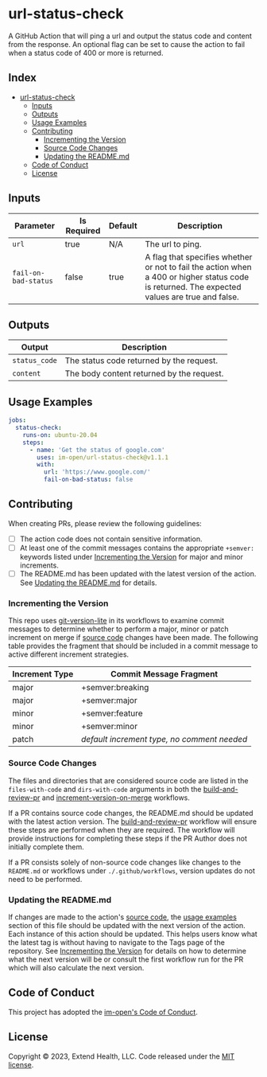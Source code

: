 # url-status-check

A GitHub Action that will ping a url and output the status code and content from the response. An optional flag can be set to cause the action to fail when a status code of 400 or more is returned.

## Index <!-- omit in toc -->

- [url-status-check](#url-status-check)
  - [Inputs](#inputs)
  - [Outputs](#outputs)
  - [Usage Examples](#usage-examples)
  - [Contributing](#contributing)
    - [Incrementing the Version](#incrementing-the-version)
    - [Source Code Changes](#source-code-changes)
    - [Updating the README.md](#updating-the-readmemd)
  - [Code of Conduct](#code-of-conduct)
  - [License](#license)

## Inputs

| Parameter            | Is Required | Default | Description                                                                                                                                   |
|----------------------|-------------|---------|-----------------------------------------------------------------------------------------------------------------------------------------------|
| `url`                | true        | N/A     | The url to ping.                                                                                                                              |
| `fail-on-bad-status` | false       | true    | A flag that specifies whether or not to fail the action when a 400 or higher status code is returned. The expected values are true and false. |

## Outputs

| Output        | Description                               |
|---------------|-------------------------------------------|
| `status_code` | The status code returned by the request.  |
| `content`     | The body content returned by the request. |

## Usage Examples

```yml
jobs:
  status-check:
    runs-on: ubuntu-20.04
    steps:
      - name: 'Get the status of google.com'
        uses: im-open/url-status-check@v1.1.1
        with:
          url: 'https://www.google.com/'
          fail-on-bad-status: false
```

## Contributing

When creating PRs, please review the following guidelines:

- [ ] The action code does not contain sensitive information.
- [ ] At least one of the commit messages contains the appropriate `+semver:` keywords listed under [Incrementing the Version] for major and minor increments.
- [ ] The README.md has been updated with the latest version of the action.  See [Updating the README.md] for details.

### Incrementing the Version

This repo uses [git-version-lite] in its workflows to examine commit messages to determine whether to perform a major, minor or patch increment on merge if [source code] changes have been made.  The following table provides the fragment that should be included in a commit message to active different increment strategies.

| Increment Type | Commit Message Fragment                     |
|----------------|---------------------------------------------|
| major          | +semver:breaking                            |
| major          | +semver:major                               |
| minor          | +semver:feature                             |
| minor          | +semver:minor                               |
| patch          | *default increment type, no comment needed* |

### Source Code Changes

The files and directories that are considered source code are listed in the `files-with-code` and `dirs-with-code` arguments in both the [build-and-review-pr] and [increment-version-on-merge] workflows.  

If a PR contains source code changes, the README.md should be updated with the latest action version.  The [build-and-review-pr] workflow will ensure these steps are performed when they are required.  The workflow will provide instructions for completing these steps if the PR Author does not initially complete them.

If a PR consists solely of non-source code changes like changes to the `README.md` or workflows under `./.github/workflows`, version updates do not need to be performed.

### Updating the README.md

If changes are made to the action's [source code], the [usage examples] section of this file should be updated with the next version of the action.  Each instance of this action should be updated.  This helps users know what the latest tag is without having to navigate to the Tags page of the repository.  See [Incrementing the Version] for details on how to determine what the next version will be or consult the first workflow run for the PR which will also calculate the next version.

## Code of Conduct

This project has adopted the [im-open's Code of Conduct](https://github.com/im-open/.github/blob/main/CODE_OF_CONDUCT.md).

## License

Copyright &copy; 2023, Extend Health, LLC. Code released under the [MIT license](LICENSE).

<!-- Links -->
[Incrementing the Version]: #incrementing-the-version
[Updating the README.md]: #updating-the-readmemd
[source code]: #source-code-changes
[usage examples]: #usage-examples
[build-and-review-pr]: ./.github/workflows/build-and-review-pr.yml
[increment-version-on-merge]: ./.github/workflows/increment-version-on-merge.yml
[git-version-lite]: https://github.com/im-open/git-version-lite
